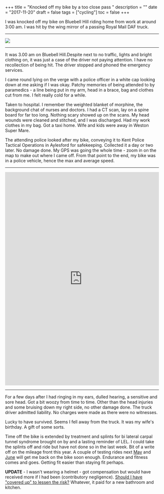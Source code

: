 +++
title = "Knocked off my bike by a too close pass "
description = ""
date = "2017-11-20"
draft = false
tags = ["cycling"]
toc = false
+++

I was knocked off my bike on Bluebell Hill riding home from work at around 3:00 am. I was hit by the wing mirror of a passing Royal Mail DAF truck. 

---
<img style="display:block;margin:auto" src="https://i.ibb.co/whx7n064/daftruck.jpg">

---

It was 3.00 am on Bluebell Hill.Despite next to no traffic, lights and bright clothing on, it was just a case of the driver not paying attention. I have no recollection of being hit. The driver stopped and phoned the emergency services.

I came round lying on the verge with a police officer in a white cap looking down at me asking if I was okay. Patchy memories of being attended to by paramedics - a line being put in my arm, head in a brace, bag and clothes cut from me. I felt really cold for a while. 

Taken to hospital. I remember the weighted blanket of morphine, the background chat of nurses and doctors. I had a CT scan, lay on a spine board for far too long. Nothing scary showed up on the scans. My head wounds were cleaned and stitched, and I was discharged. Had my work clothes in my bag. Got a taxi home. Wife and kids were away in Weston Super Mare.

The attending police looked after my bike, conveying it to Kent Police Tactical Operations in Aylesford for safekeeping. Collected it a day or two later. No damage done. My GPS was going the whole time - zoom in on the map to make out where I came off. From that point to the end, my bike was in a police vehicle, hence the max and average speed.

---

<iframe src="https://ridewithgps.com/embeds?type=trip&id=21152036&title=Knocked%20off%20my%20bike%20by%20a%20Post%20Office%20truck.&metricUnits=true&sampleGraph=true&distanceMarkers=true&showPhotos=true" style="width: 1px; min-width: 100%; height: 700px; border: none;" scrolling="no"></iframe>

---

For a few days after I had ringing in my ears, dulled hearing, a sensitive and sore head. Got a bit woozy from time to time. Other than the head injuries and some bruising down my right side, no other damage done. The truck driver admitted liability. No charges were made as there were no witnesses.

Lucky to have survived. Seems I fell away from the truck. It was my wife's birthday. A gift of some sorts.

Time off the bike is extended by treatment and splints for bi lateral carpal tunnel syndrome brought on by and a lasting reminder of LEL. I could take the splints off and ride but have not done so in the last week. Bit of a write off on the mileage front this year. A couple of testing rides next [May](http://www.aukweb.net/events/detail/16-195/) and [June](http://tinat.cymru/saturday-rides/400km-br/) will get me back on the bike soon enough. Endurance and fitness comes and goes. Getting fit easier than staying fit perhaps.

**UPDATE** - I wasn't wearing a helmet - got compensation but would have received more if I had been (contributory negligence). [Should I have "covered up" to lessen the risk?](https://listed.to/@alxtrnr/59025/well-he-was-asking-for-it-wasn-t-he) Whatever, it paid for a new bathroom and kitchen.